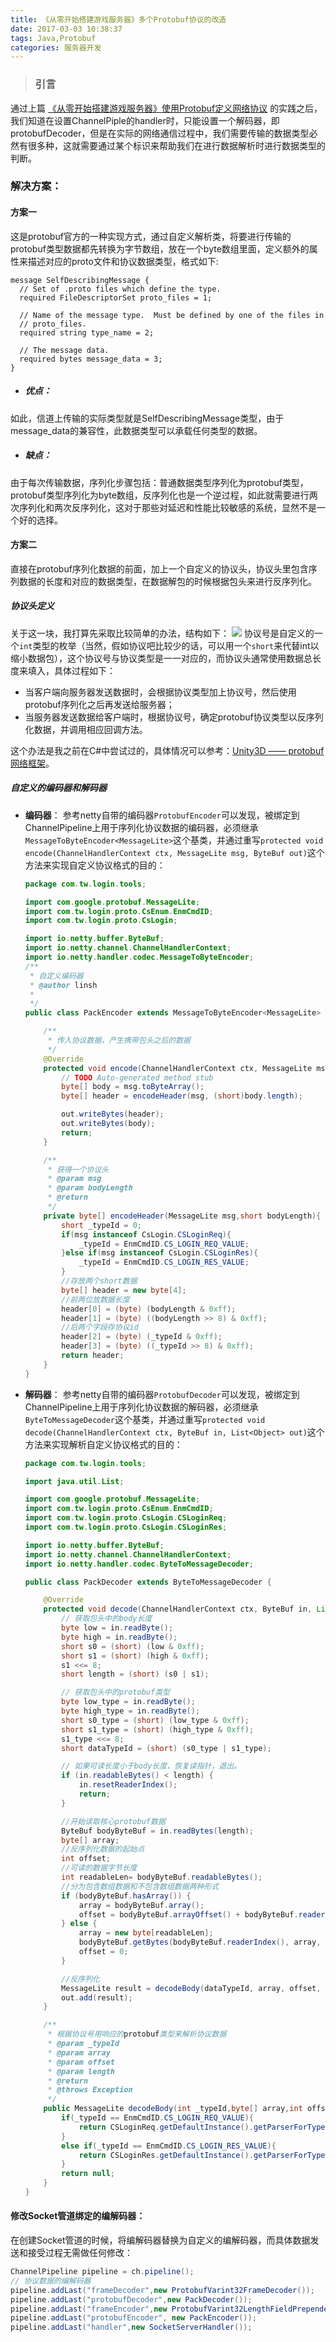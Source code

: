 ```yaml
---
title: 《从零开始搭建游戏服务器》多个Protobuf协议的改造
date: 2017-03-03 10:38:37
tags: Java,Protobuf
categories: 服务器开发
---
```


>### 引言
通过上篇 [《从零开始搭建游戏服务器》使用Protobuf定义网络协议](http://blog.csdn.net/linshuhe1/article/details/56280797) 的实践之后，我们知道在设置ChannelPiple的handler时，只能设置一个解码器，即protobufDecoder，但是在实际的网络通信过程中，我们需要传输的数据类型必然有很多种，这就需要通过某个标识来帮助我们在进行数据解析时进行数据类型的判断。

<!--more-->

### 解决方案：
#### 方案一
这是protobuf官方的一种实现方式，通过自定义解析类，将要进行传输的protobuf类型数据都先转换为字节数组，放在一个byte数组里面，定义额外的属性来描述对应的proto文件和协议数据类型，格式如下:

```
message SelfDescribingMessage {
  // Set of .proto files which define the type.
  required FileDescriptorSet proto_files = 1;

  // Name of the message type.  Must be defined by one of the files in
  // proto_files.
  required string type_name = 2;

  // The message data.
  required bytes message_data = 3;
}
```
 - ##### 优点：
如此，信道上传输的实际类型就是SelfDescribingMessage类型，由于message_data的兼容性，此数据类型可以承载任何类型的数据。
 - ##### 缺点：
由于每次传输数据，序列化步骤包括：普通数据类型序列化为protobuf类型，protobuf类型序列化为byte数组，反序列化也是一个逆过程，如此就需要进行两次序列化和两次反序列化，这对于那些对延迟和性能比较敏感的系统，显然不是一个好的选择。

#### 方案二
直接在protobuf序列化数据的前面，加上一个自定义的协议头，协议头里包含序列数据的长度和对应的数据类型，在数据解包的时候根据包头来进行反序列化。

##### 协议头定义
关于这一块，我打算先采取比较简单的办法，结构如下：
![](http://img.blog.csdn.net/20160824100320406)
协议号是自定义的一个``int``类型的枚举（当然，假如协议吧比较少的话，可以用一个``short``来代替int以缩小数据包），这个协议号与协议类型是一一对应的，而协议头通常使用数据总长度来填入，具体过程如下：
 - 当客户端向服务器发送数据时，会根据协议类型加上协议号，然后使用protobuf序列化之后再发送给服务器；
 - 当服务器发送数据给客户端时，根据协议号，确定protobuf协议类型以反序列化数据，并调用相应回调方法。

这个办法是我之前在C#中尝试过的，具体情况可以参考：[Unity3D —— protobuf网络框架](http://blog.csdn.net/linshuhe1/article/details/51781749)。

##### 自定义的编码器和解码器
 - **编码器**：
参考netty自带的编码器``ProtobufEncoder``可以发现，被绑定到ChannelPipeline上用于序列化协议数据的编码器，必须继承``MessageToByteEncoder<MessageLite>``这个基类，并通过重写``protected void encode(ChannelHandlerContext ctx, MessageLite msg, ByteBuf out)``这个方法来实现自定义协议格式的目的：

    ```java
    package com.tw.login.tools;

    import com.google.protobuf.MessageLite;
    import com.tw.login.proto.CsEnum.EnmCmdID;
    import com.tw.login.proto.CsLogin;

    import io.netty.buffer.ByteBuf;
    import io.netty.channel.ChannelHandlerContext;
    import io.netty.handler.codec.MessageToByteEncoder;
    /**
     * 自定义编码器
     * @author linsh
     *
     */
    public class PackEncoder extends MessageToByteEncoder<MessageLite> {

        /**
         * 传入协议数据，产生携带包头之后的数据
         */
        @Override
        protected void encode(ChannelHandlerContext ctx, MessageLite msg, ByteBuf out) throws Exception {
            // TODO Auto-generated method stub
            byte[] body = msg.toByteArray();
            byte[] header = encodeHeader(msg, (short)body.length);

            out.writeBytes(header);
            out.writeBytes(body);
            return;
        }

        /**
         * 获得一个协议头
         * @param msg
         * @param bodyLength
         * @return
         */
        private byte[] encodeHeader(MessageLite msg,short bodyLength){
            short _typeId = 0;
            if(msg instanceof CsLogin.CSLoginReq){
                _typeId = EnmCmdID.CS_LOGIN_REQ_VALUE;
            }else if(msg instanceof CsLogin.CSLoginRes){
                _typeId = EnmCmdID.CS_LOGIN_RES_VALUE;
            }
			//存放两个short数据
            byte[] header = new byte[4];
            //前两位放数据长度
            header[0] = (byte) (bodyLength & 0xff);
            header[1] = (byte) ((bodyLength >> 8) & 0xff);
            //后两个字段存协议id
            header[2] = (byte) (_typeId & 0xff);
            header[3] = (byte) ((_typeId >> 8) & 0xff);
            return header;
        }
    }
    ```

 - **解码器**：
参考netty自带的编码器``ProtobufDecoder``可以发现，被绑定到ChannelPipeline上用于序列化协议数据的解码器，必须继承``ByteToMessageDecoder``这个基类，并通过重写``protected void decode(ChannelHandlerContext ctx, ByteBuf in, List<Object> out)``这个方法来实现解析自定义协议格式的目的：

	```java
    package com.tw.login.tools;

    import java.util.List;

    import com.google.protobuf.MessageLite;
    import com.tw.login.proto.CsEnum.EnmCmdID;
    import com.tw.login.proto.CsLogin.CSLoginReq;
    import com.tw.login.proto.CsLogin.CSLoginRes;

    import io.netty.buffer.ByteBuf;
    import io.netty.channel.ChannelHandlerContext;
    import io.netty.handler.codec.ByteToMessageDecoder;

    public class PackDecoder extends ByteToMessageDecoder {

        @Override
        protected void decode(ChannelHandlerContext ctx, ByteBuf in, List<Object> out) throws Exception {
            // 获取包头中的body长度
            byte low = in.readByte();
            byte high = in.readByte();
            short s0 = (short) (low & 0xff);
            short s1 = (short) (high & 0xff);
            s1 <<= 8;
            short length = (short) (s0 | s1);

            // 获取包头中的protobuf类型
            byte low_type = in.readByte();
            byte high_type = in.readByte();
            short s0_type = (short) (low_type & 0xff);
            short s1_type = (short) (high_type & 0xff);
            s1_type <<= 8;
            short dataTypeId = (short) (s0_type | s1_type);

            // 如果可读长度小于body长度，恢复读指针，退出。
            if (in.readableBytes() < length) {
                in.resetReaderIndex();
                return;
            }

            //开始读取核心protobuf数据
            ByteBuf bodyByteBuf = in.readBytes(length);
            byte[] array;
            //反序列化数据的起始点
            int offset;
            //可读的数据字节长度
            int readableLen= bodyByteBuf.readableBytes();
            //分为包含数组数据和不包含数组数据两种形式
            if (bodyByteBuf.hasArray()) {
                array = bodyByteBuf.array();
                offset = bodyByteBuf.arrayOffset() + bodyByteBuf.readerIndex();
            } else {
                array = new byte[readableLen];
                bodyByteBuf.getBytes(bodyByteBuf.readerIndex(), array, 0, readableLen);
                offset = 0;
            }

            //反序列化
            MessageLite result = decodeBody(dataTypeId, array, offset, readableLen);
            out.add(result);
        }

        /**
         * 根据协议号用响应的protobuf类型来解析协议数据
         * @param _typeId
         * @param array
         * @param offset
         * @param length
         * @return
         * @throws Exception
         */
        public MessageLite decodeBody(int _typeId,byte[] array,int offset,int length) throws Exception{
            if(_typeId == EnmCmdID.CS_LOGIN_REQ_VALUE){
                return CSLoginReq.getDefaultInstance().getParserForType().parseFrom(array,offset,length);
            }
            else if(_typeId == EnmCmdID.CS_LOGIN_RES_VALUE){
                return CSLoginRes.getDefaultInstance().getParserForType().parseFrom(array,offset,length);
            }
            return null;
        }
    }
    ```
    
#### 修改Socket管道绑定的编解码器：
在创建Socket管道的时候，将编解码器替换为自定义的编解码器，而具体数据发送和接受过程无需做任何修改：
```java
ChannelPipeline pipeline = ch.pipeline();
// 协议数据的编解码器
pipeline.addLast("frameDecoder",new ProtobufVarint32FrameDecoder());
pipeline.addLast("protobufDecoder",new PackDecoder());
pipeline.addLast("frameEncoder",new ProtobufVarint32LengthFieldPrepender());
pipeline.addLast("protobufEncoder", new PackEncoder());
pipeline.addLast("handler",new SocketServerHandler());
```